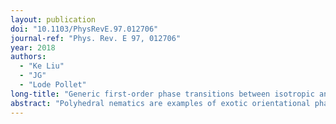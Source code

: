 ```yaml
---
layout: publication
doi: "10.1103/PhysRevE.97.012706"
journal-ref: "Phys. Rev. E 97, 012706"
year: 2018
authors:
  - "Ke Liu"
  - "JG"
  - "Lode Pollet"
long-title: "Generic first-order phase transitions between isotropic and orientational phases with polyhedral symmetries"
abstract: "Polyhedral nematics are examples of exotic orientational phases that possess a complex internal symmetry, representing highly non-trivial ways of rotational symmetry breaking, and are subject to current experimental pursuits in colloidal and molecular systems. The classification of these phases has been known for a long time, however, their transitions to the disordered isotropic liquid phase remain largely unexplored, except for a few symmetries. In this work, we utilize a recently introduced non-Abelian gauge theory to explore the nature of the underlying nematic-isotropic transition for all three-dimensional polyhedral nematics. The gauge theory can readily be applied to nematic phases with an arbitrary point-group symmetry, including those where traditional Landau methods and the associated lattice models may become too involved to implement owing to a prohibitive order-parameter tensor of high rank or (the absence of) mirror symmetries. By means of exhaustive Monte Carlo simulations, we find that the nematic-isotropic transition is generically first-order for all polyhedral symmetries. Moreover, we show that this universal result is fully consistent with our expectation from a renormalization group approach, as well as with other lattice models for symmetries already studied in the literature. We argue that extreme fine tuning is required to promote those transitions to second order ones. We also comment on the nature of phase transitions breaking the O(3) symmetry in general cases."
---
```

